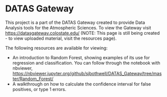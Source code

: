 # DATAS Gateway

This project is a part of the DATAS Gateway created to provide Data Analysis tools for the Atmospheric Sciences. To view the Gateway visit https://datasgateway.colostate.edu/ (NOTE: This page is still being created - to view uploaded material, visit the resources page).

The following resources are available for viewing:
 * An introduction to Random Forest, showing examples of its use for regression and classification. You can follow through the notebook with nbviewer, https://nbviewer.jupyter.org/github/sjbothwell/DATAS_Gateway/tree/master/Random_Forest/
 * A walkthrough on how to calculate the confidence interval for false positives, or type 1 errors.
